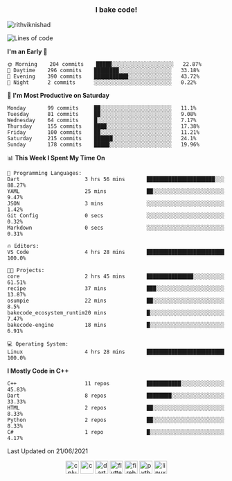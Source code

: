 <h3 align="center">I bake code!</h3>

<p align="left"> <img src="https://komarev.com/ghpvc/?username=rithviknishad" alt="rithviknishad" /> </p>

<!--START_SECTION:waka-->
![Lines of code](https://img.shields.io/badge/From%20Hello%20World%20I%27ve%20Written-694696%20lines%20of%20code-blue)

**I'm an Early 🐤** 

```text
🌞 Morning    204 commits    █████░░░░░░░░░░░░░░░░░░░░   22.87% 
🌆 Daytime    296 commits    ████████░░░░░░░░░░░░░░░░░   33.18% 
🌃 Evening    390 commits    ███████████░░░░░░░░░░░░░░   43.72% 
🌙 Night      2 commits      ░░░░░░░░░░░░░░░░░░░░░░░░░   0.22%

```
📅 **I'm Most Productive on Saturday** 

```text
Monday       99 commits     ██░░░░░░░░░░░░░░░░░░░░░░░   11.1% 
Tuesday      81 commits     ██░░░░░░░░░░░░░░░░░░░░░░░   9.08% 
Wednesday    64 commits     █░░░░░░░░░░░░░░░░░░░░░░░░   7.17% 
Thursday     155 commits    ████░░░░░░░░░░░░░░░░░░░░░   17.38% 
Friday       100 commits    ██░░░░░░░░░░░░░░░░░░░░░░░   11.21% 
Saturday     215 commits    ██████░░░░░░░░░░░░░░░░░░░   24.1% 
Sunday       178 commits    █████░░░░░░░░░░░░░░░░░░░░   19.96%

```


📊 **This Week I Spent My Time On** 

```text
💬 Programming Languages: 
Dart                     3 hrs 56 mins       ██████████████████████░░░   88.27% 
YAML                     25 mins             ██░░░░░░░░░░░░░░░░░░░░░░░   9.47% 
JSON                     3 mins              ░░░░░░░░░░░░░░░░░░░░░░░░░   1.42% 
Git Config               0 secs              ░░░░░░░░░░░░░░░░░░░░░░░░░   0.32% 
Markdown                 0 secs              ░░░░░░░░░░░░░░░░░░░░░░░░░   0.31%

🔥 Editors: 
VS Code                  4 hrs 28 mins       █████████████████████████   100.0%

🐱‍💻 Projects: 
core                     2 hrs 45 mins       ███████████████░░░░░░░░░░   61.51% 
recipe                   37 mins             ███░░░░░░░░░░░░░░░░░░░░░░   13.87% 
osumpie                  22 mins             ██░░░░░░░░░░░░░░░░░░░░░░░   8.5% 
bakecode_ecosystem_runtim20 mins             █░░░░░░░░░░░░░░░░░░░░░░░░   7.47% 
bakecode-engine          18 mins             █░░░░░░░░░░░░░░░░░░░░░░░░   6.91%

💻 Operating System: 
Linux                    4 hrs 28 mins       █████████████████████████   100.0%

```

**I Mostly Code in C++** 

```text
C++                      11 repos            ███████████░░░░░░░░░░░░░░   45.83% 
Dart                     8 repos             ████████░░░░░░░░░░░░░░░░░   33.33% 
HTML                     2 repos             ██░░░░░░░░░░░░░░░░░░░░░░░   8.33% 
Python                   2 repos             ██░░░░░░░░░░░░░░░░░░░░░░░   8.33% 
C#                       1 repo              █░░░░░░░░░░░░░░░░░░░░░░░░   4.17%

```



 Last Updated on 21/06/2021
<!--END_SECTION:waka-->

<p align="center">
  <img src="https://devicons.github.io/devicon/devicon.git/icons/cplusplus/cplusplus-original.svg" alt="cplusplus" width="30" height="30"/>
  <img src="https://devicons.github.io/devicon/devicon.git/icons/c/c-original.svg" alt="c" width="30" height="30"/>
  <img src="https://www.vectorlogo.zone/logos/dartlang/dartlang-icon.svg" alt="dart" width="30" height="30"/>
  <img src="https://www.vectorlogo.zone/logos/flutterio/flutterio-icon.svg" alt="flutter" width="30" height="30"/> 
  <img src="https://www.vectorlogo.zone/logos/firebase/firebase-icon.svg" alt="firebase" width="30" height="30"/> 
  <img src="https://devicons.github.io/devicon/devicon.git/icons/python/python-original.svg" alt="python" width="30" height="30"/> 
  <img src="https://devicons.github.io/devicon/devicon.git/icons/linux/linux-original.svg" alt="linux" width="30" height="30"/> 
</p>
